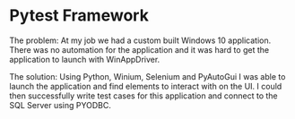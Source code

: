 # Pytest Framework

The problem: At my job we had a custom built Windows 10 application. There was no automation for the application and it was hard to get the application to launch with WinAppDriver.

The solution: Using Python, Winium, Selenium and PyAutoGui I was able to launch the application and find elements to interact with on the UI. I could then successfully write test cases for this application and connect to the SQL Server using PYODBC.


